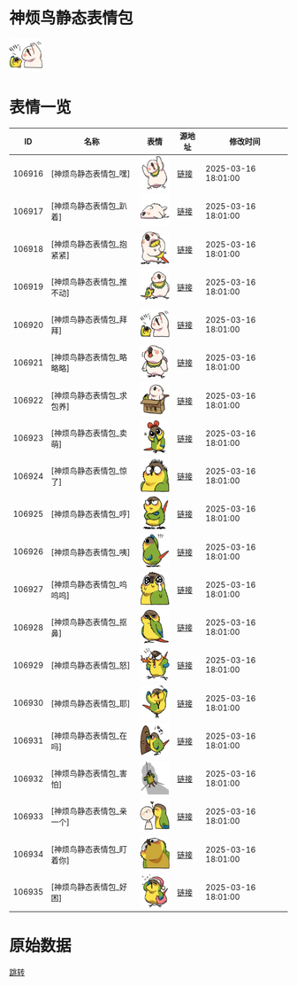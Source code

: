 # 神烦鸟静态表情包

<img src="./cover.png" height="60" alt="cover" />

# 表情一览

|ID|名称|表情|源地址|修改时间|
|----|----|----|----|----|
|106916|[神烦鸟静态表情包_嘿]|<img src="./pic/106916_%5B神烦鸟静态表情包_嘿%5D.png" height="60" alt="嘿"/>|[链接](https://i0.hdslb.com/bfs/garb/a0149e80901c6ed8574949cd23f38839e89c5b20.png)|2025-03-16 18:01:00|
|106917|[神烦鸟静态表情包_趴着]|<img src="./pic/106917_%5B神烦鸟静态表情包_趴着%5D.png" height="60" alt="趴着"/>|[链接](https://i0.hdslb.com/bfs/garb/7ae1ae88eef1da2a425b30fe77145c2d466e3c37.png)|2025-03-16 18:01:00|
|106918|[神烦鸟静态表情包_抱紧紧]|<img src="./pic/106918_%5B神烦鸟静态表情包_抱紧紧%5D.png" height="60" alt="抱紧紧"/>|[链接](https://i0.hdslb.com/bfs/garb/6df62029d26099aa5160079620b20bfe65fe8a9e.png)|2025-03-16 18:01:00|
|106919|[神烦鸟静态表情包_推不动]|<img src="./pic/106919_%5B神烦鸟静态表情包_推不动%5D.png" height="60" alt="推不动"/>|[链接](https://i0.hdslb.com/bfs/garb/65809d1829e62616fffd863c6a316d248e3bec32.png)|2025-03-16 18:01:00|
|106920|[神烦鸟静态表情包_拜拜]|<img src="./pic/106920_%5B神烦鸟静态表情包_拜拜%5D.png" height="60" alt="拜拜"/>|[链接](https://i0.hdslb.com/bfs/garb/c7cbc2f809ccf2478465c51634a9e4ea855b0af5.png)|2025-03-16 18:01:00|
|106921|[神烦鸟静态表情包_略略略]|<img src="./pic/106921_%5B神烦鸟静态表情包_略略略%5D.png" height="60" alt="略略略"/>|[链接](https://i0.hdslb.com/bfs/garb/5a01dd7724087dace1619c28fbbb45293e3595da.png)|2025-03-16 18:01:00|
|106922|[神烦鸟静态表情包_求包养]|<img src="./pic/106922_%5B神烦鸟静态表情包_求包养%5D.png" height="60" alt="求包养"/>|[链接](https://i0.hdslb.com/bfs/garb/6a0a185072d3d84cdcecb8dae93536a728bf5bfd.png)|2025-03-16 18:01:00|
|106923|[神烦鸟静态表情包_卖萌]|<img src="./pic/106923_%5B神烦鸟静态表情包_卖萌%5D.png" height="60" alt="卖萌"/>|[链接](https://i0.hdslb.com/bfs/garb/d79af7c73756cebbf7b41db724903557b86853ee.png)|2025-03-16 18:01:00|
|106924|[神烦鸟静态表情包_惊了]|<img src="./pic/106924_%5B神烦鸟静态表情包_惊了%5D.png" height="60" alt="惊了"/>|[链接](https://i0.hdslb.com/bfs/garb/614bf654c971f9839e1a18baa64c3769b54dfab9.png)|2025-03-16 18:01:00|
|106925|[神烦鸟静态表情包_哼]|<img src="./pic/106925_%5B神烦鸟静态表情包_哼%5D.png" height="60" alt="哼"/>|[链接](https://i0.hdslb.com/bfs/garb/8d6fe2a434cf16e6fdc19043baa9bdab7ac55433.png)|2025-03-16 18:01:00|
|106926|[神烦鸟静态表情包_咦]|<img src="./pic/106926_%5B神烦鸟静态表情包_咦%5D.png" height="60" alt="咦"/>|[链接](https://i0.hdslb.com/bfs/garb/9942ecdc5b1849273a7ac1bc0ad5c6a5ca51c0f8.png)|2025-03-16 18:01:00|
|106927|[神烦鸟静态表情包_呜呜呜]|<img src="./pic/106927_%5B神烦鸟静态表情包_呜呜呜%5D.png" height="60" alt="呜呜呜"/>|[链接](https://i0.hdslb.com/bfs/garb/4a5985c2ab8a526bd6a24e9a2679d1ef1d07c050.png)|2025-03-16 18:01:00|
|106928|[神烦鸟静态表情包_抠鼻]|<img src="./pic/106928_%5B神烦鸟静态表情包_抠鼻%5D.png" height="60" alt="抠鼻"/>|[链接](https://i0.hdslb.com/bfs/garb/38ab90828fd393d96398052920ca1fdf288b5e55.png)|2025-03-16 18:01:00|
|106929|[神烦鸟静态表情包_怒]|<img src="./pic/106929_%5B神烦鸟静态表情包_怒%5D.png" height="60" alt="怒"/>|[链接](https://i0.hdslb.com/bfs/garb/29d6d60dcbcbc1ef4b2e1b2f2dcb97c1e30bb40b.png)|2025-03-16 18:01:00|
|106930|[神烦鸟静态表情包_耶]|<img src="./pic/106930_%5B神烦鸟静态表情包_耶%5D.png" height="60" alt="耶"/>|[链接](https://i0.hdslb.com/bfs/garb/0725c0861b5c933690c9c44a6ffce14697434700.png)|2025-03-16 18:01:00|
|106931|[神烦鸟静态表情包_在吗]|<img src="./pic/106931_%5B神烦鸟静态表情包_在吗%5D.png" height="60" alt="在吗"/>|[链接](https://i0.hdslb.com/bfs/garb/74f2854892b7b1d9e25da6189c748547b3a3fe1b.png)|2025-03-16 18:01:00|
|106932|[神烦鸟静态表情包_害怕]|<img src="./pic/106932_%5B神烦鸟静态表情包_害怕%5D.png" height="60" alt="害怕"/>|[链接](https://i0.hdslb.com/bfs/garb/befd0400cb5413ed4e50efa358e8cd8e3b6365fa.png)|2025-03-16 18:01:00|
|106933|[神烦鸟静态表情包_亲一个]|<img src="./pic/106933_%5B神烦鸟静态表情包_亲一个%5D.png" height="60" alt="亲一个"/>|[链接](https://i0.hdslb.com/bfs/garb/2e5f9539b8999bd1cafbdad0e12dcabaee65606e.png)|2025-03-16 18:01:00|
|106934|[神烦鸟静态表情包_盯着你]|<img src="./pic/106934_%5B神烦鸟静态表情包_盯着你%5D.png" height="60" alt="盯着你"/>|[链接](https://i0.hdslb.com/bfs/garb/e1561c5939d45fbfe9c6e9f981f8afb25d2ce8aa.png)|2025-03-16 18:01:00|
|106935|[神烦鸟静态表情包_好困]|<img src="./pic/106935_%5B神烦鸟静态表情包_好困%5D.png" height="60" alt="好困"/>|[链接](https://i0.hdslb.com/bfs/garb/f77b3d4072d50b5cbadebf281fa754bcfc7d6d4a.png)|2025-03-16 18:01:00|

# 原始数据

[跳转](./raw.json)

